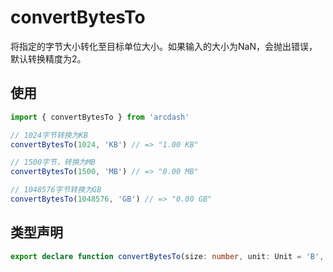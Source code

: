 # convertBytesTo

将指定的字节大小转化至目标单位大小。如果输入的大小为NaN，会抛出错误，默认转换精度为2。

## 使用

```typescript
import { convertBytesTo } from 'arcdash'

// 1024字节转换为KB
convertBytesTo(1024, 'KB') // => "1.00 KB"

// 1500字节，转换为MB
convertBytesTo(1500, 'MB') // => "0.00 MB"

// 1048576字节转换为GB
convertBytesTo(1048576, 'GB') // => "0.00 GB"
```

## 类型声明

```typescript
export declare function convertBytesTo(size: number, unit: Unit = 'B', precision: number = DEFAULT_PRECISION): string
```
